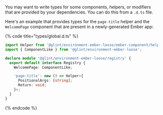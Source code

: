 You may want to write types for some components, helpers, or modifiers that are provided by your dependencies. You can do this from a `.d.ts` file.

Here's an example that provides types for the `page-title` helper and the `WelcomePage` component that are present in a newly-generated Ember app:

{% code title="types/global.d.ts" %}

```typescript
import Helper from '@glint/environment-ember-loose/ember-component/helper';
import { ComponentLike } from '@glint/environment-ember-loose';

declare module '@glint/environment-ember-loose/registry' {
  export default interface Registry {
    WelcomePage: ComponentLike;

    'page-title': new () => Helper<{
      PositionalArgs: [string];
      Return: void;
    }>;
  }
}
```

{% endcode %}

